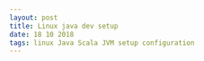 ```yaml
---
layout: post
title: Linux java dev setup
date: 18 10 2018
tags: linux Java Scala JVM setup configuration
---
```

